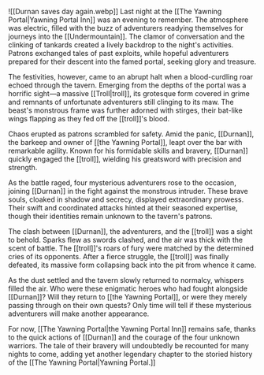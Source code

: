 ![[Durnan saves day again.webp]]
Last night at the [[The Yawning Portal|Yawning Portal Inn]] was an evening to remember. The atmosphere was electric, filled with the buzz of adventurers readying themselves for journeys into the [[Undermountain]]. The clamor of conversation and the clinking of tankards created a lively backdrop to the night's activities. Patrons exchanged tales of past exploits, while hopeful adventurers prepared for their descent into the famed portal, seeking glory and treasure.

The festivities, however, came to an abrupt halt when a blood-curdling roar echoed through the tavern. Emerging from the depths of the portal was a horrific sight—a massive [[Troll|troll]], its grotesque form covered in grime and remnants of unfortunate adventurers still clinging to its maw. The beast's monstrous frame was further adorned with stirges, their bat-like wings flapping as they fed off the [[troll]]'s blood.

Chaos erupted as patrons scrambled for safety. Amid the panic, [[Durnan]], the barkeep and owner of [[the Yawning Portal]], leapt over the bar with remarkable agility. Known for his formidable skills and bravery, [[Durnan]] quickly engaged the [[troll]], wielding his greatsword with precision and strength.

As the battle raged, four mysterious adventurers rose to the occasion, joining [[Durnan]] in the fight against the monstrous intruder. These brave souls, cloaked in shadow and secrecy, displayed extraordinary prowess. Their swift and coordinated attacks hinted at their seasoned expertise, though their identities remain unknown to the tavern's patrons.

The clash between [[Durnan]], the adventurers, and the [[troll]] was a sight to behold. Sparks flew as swords clashed, and the air was thick with the scent of battle. The [[troll]]'s roars of fury were matched by the determined cries of its opponents. After a fierce struggle, the [[troll]] was finally defeated, its massive form collapsing back into the pit from whence it came.

As the dust settled and the tavern slowly returned to normalcy, whispers filled the air. Who were these enigmatic heroes who had fought alongside [[Durnan]]? Will they return to [[the Yawning Portal]], or were they merely passing through on their own quests? Only time will tell if these mysterious adventurers will make another appearance.

For now, [[The Yawning Portal|the Yawning Portal Inn]] remains safe, thanks to the quick actions of [[Durnan]] and the courage of the four unknown warriors. The tale of their bravery will undoubtedly be recounted for many nights to come, adding yet another legendary chapter to the storied history of the [[The Yawning Portal|Yawning Portal.]]